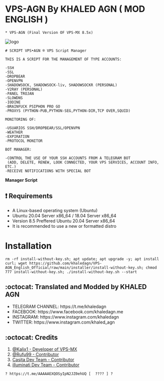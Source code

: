 # VPS-AGN By KHALED AGN ( MOD ENGLISH )
```
* VPS-AGN (Final Version OF VPS-MX 8.5x)
```
![logo](https://github.com/khaledagn/VPS-AGN_English_Official/blob/master/VPS-AGN.png)

```
# SCRIPT VPS•AGN ® VPS Script Manager

THIS IS A SCRIPT FOR THE MANAGEMENT OF TYPE ACCOUNTS:

-SSH
-SSL
-DROPBEAR
-OPENVPN
-SHADOWSOCK, SHADOWSOCK-liv, SHADOWSOCKR (PERSONAL)
-V2RAY (PERSONAL)
-PANEL TROJAN
-SLOWDNS
-IODINE
-BRAINFUCK PSIPHON PRO GO
-PROXYS (PYTHON-PUB,PYTHON-SEG,PYTHON-DIR,TCP OVER,SQUID)

MONITORING OF:

-USUARIOS SSH/DROPBEAR/SSL/OPENVPN
-WEATHER
-EXPIRATION
-PROTOCOL MONITOR

BOT MANAGER:

-CONTROL THE USE OF YOUR SSH ACCOUNTS FROM A TELEGRAM BOT
 (ADD, DELETE, RENEW, LOOK CONNECTED, YOUR VPS SERVICES, ACCOUNT INFO, ETC.)
-RECEIVE NOTIFICATIONS WITH SPECIAL BOT
```

**Manager Script**

## :heavy_exclamation_mark: Requirements

* A Linux-based operating system (Ubuntu) 
* Ubuntu 20.04 Server x86_64 / 18.04 Server x86_64
* Version 8.5 Preffered Ubuntu 20.04 Server x86_64
* It is recommended to use a new or formatted distro

# Installation
```
rm -rf install-without-key.sh; apt update; apt upgrade -y; apt install curl; wget https://github.com/khaledagn/VPS-AGN_English_Official/raw/main/installer/install-without-key.sh; chmod 777 install-without-key.sh; ./install-without-key.sh --start

```


## :octocat: Translated and Modded by KHALED AGN
<ul>
 <li>TELEGRAM CHANNEL: https://t.me/khaledagn</li>
 <li>FACEBOOK: https://www.facebook.com/khaledagn.me</li>
 <li>INSTAGRAM: https://www.instagram.com/khaledagn</li>
 <li>TWITTER: https://www.instagram.com/khaled_agn</li>
 
 </ul>
 

## :octocat: Credits

1. [@Kalix1 - Developer of VPS-MX](https://github.com/VPS-MX)
2. [@Rufu99 - Contributor](https://github.com/rudi9999)
3. [Casita Dev Team - Contributor](https://github.com/lacasitamx)
4. [illuminati Dev Team - Contributor](https://github.com/AAAAAEXQOSyIpN2JZ0ehUQ) 

```
? https://t.me/AAAAAEXQOSyIpN2JZ0ehUQ [  ???? ] ?










